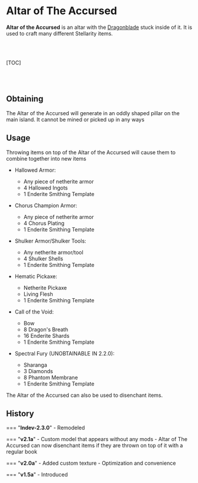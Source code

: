 # Altar of The Accursed
**Altar of the Accursed** is an altar with the [Dragonblade](../items/dragonblade.md) stuck inside of it. It is used to craft many different Stellarity items. 

<br><br>

[TOC]

<br><br>

## Obtaining
The Altar of the Accursed will generate in an oddly shaped pillar on the main island. It cannot be mined or picked up in any ways

## Usage
Throwing items on top of the Altar of the Accursed will cause them to combine together into new items
- Hallowed Armor:
    - Any piece of netherite armor
    - 4 Hallowed Ingots
    - 1 Enderite Smithing Template

- Chorus Champion Armor:
    - Any piece of netherite armor
    - 4 Chorus Plating
    - 1 Enderite Smithing Template

- Shulker Armor/Shulker Tools:
    - Any netherite armor/tool
    - 4 Shulker Shells
    - 1 Enderite Smithing Template

- Hematic Pickaxe:
    - Netherite Pickaxe 
    - Living Flesh
    - 1 Enderite Smithing Template

- Call of the Void:
    - Bow 
    - 8 Dragon's Breath
    - 16 Enderite Shards
    - 1 Enderite Smithing Template

- Spectral Fury (UNOBTAINABLE IN 2.2.0):
    - Sharanga 
    - 3 Diamonds
    - 8 Phantom Membrane
    - 1 Enderite Smithing Template

The Altar of the Accursed can also be used to disenchant items.

## History

=== "**Indev-2.3.0**"
    - Remodeled

=== "**v2.1a**"
    - Custom model that appears without any mods
    - Altar of The Accursed can now disenchant items if they are thrown on top of it with a regular book

=== "**v2.0a**"
    - Added custom texture
    - Optimization and convenience 

=== "**v1.5a**"
    - Introduced